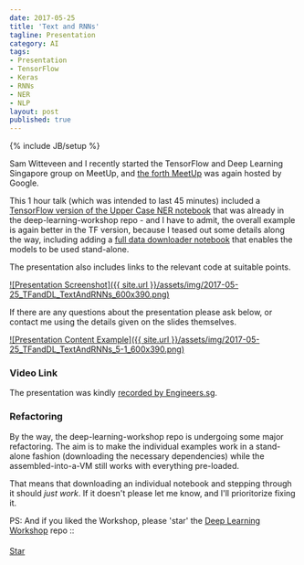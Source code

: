 ```yaml
---
date: 2017-05-25
title: 'Text and RNNs'
tagline: Presentation
category: AI
tags:
- Presentation
- TensorFlow
- Keras
- RNNs
- NER
- NLP
layout: post
published: true
---
```

{% include JB/setup %}


Sam Witteveen and I recently started the TensorFlow and Deep Learning Singapore group on MeetUp,
and [the forth MeetUp](https://www.meetup.com/TensorFlow-and-Deep-Learning-Singapore/events/239252636/) 
was again hosted by Google.

This 1 hour talk (which was intended to last 45 minutes) included a 
<a href="https://github.com/mdda/deep-learning-workshop/blob/master/notebooks/5-RNN/6-RNN-Tagger-keras.ipynb" target="_blank">TensorFlow version of the Upper Case NER notebook</a> that was already in the 
deep-learning-workshop repo - and I have to admit, the overall example is again better in the TF version,
because I teased out some details along the way, including adding a 
<a href="https://github.com/mdda/deep-learning-workshop/blob/master/notebooks/5-RNN/5-Text-Corpus-and-Embeddings.ipynb" target="_blank">full data downloader notebook</a> that enables the models to be used stand-alone.

The presentation also includes links to the relevant code at suitable points.

<a href="http://redcatlabs.com/2017-05-25_TFandDL_TextAndRNNs/" target="_blank">
![Presentation Screenshot]({{ site.url }}/assets/img/2017-05-25_TFandDL_TextAndRNNs_600x390.png)
</a>

If there are any questions about the presentation please ask below, 
or contact me using the details given on the slides themselves.

<a href="http://redcatlabs.com/2017-05-25_TFandDL_TextAndRNNs/#/5/1" target="_blank">
![Presentation Content Example]({{ site.url }}/assets/img/2017-05-25_TFandDL_TextAndRNNs_5-1_600x390.png)
</a>


### Video Link

The presentation was kindly <a href="https://engineers.sg/video/rnn-and-text-tensorflow-and-deep-learning-singapore--1743" target="_blank">recorded by Engineers.sg</a>.


### Refactoring

By the way, the deep-learning-workshop repo is undergoing some major refactoring.  The aim is to 
make the individual examples work in a stand-alone fashion (downloading the necessary dependencies) while
the assembled-into-a-VM still works with everything pre-loaded. 

That means that downloading an individual notebook and stepping through it should *just work*.  If it doesn't 
please let me know, and I'll prioritorize fixing it.



PS:  And if you liked the Workshop, please 'star' the <a href="https://github.com/mdda/deep-learning-workshop" target="_blank">Deep Learning Workshop</a> repo ::
<!-- From :: https://buttons.github.io/ -->
<!-- Place this tag where you want the button to render. -->
<span style="position:relative;top:5px;">
<a aria-label="Star mdda/deep-learning-workshop on GitHub" data-count-aria-label="# stargazers on GitHub" data-count-api="/repos/mdda/deep-learning-workshop#stargazers_count" data-count-href="/mdda/deep-learning-workshop/stargazers" data-icon="octicon-star" href="https://github.com/mdda/deep-learning-workshop" class="github-button">Star</a>
<!-- Place this tag right after the last button or just before your close body tag. -->
<script async defer id="github-bjs" src="https://buttons.github.io/buttons.js"></script>
</span>

